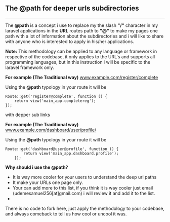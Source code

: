 
**The @path for deeper urls subdirectories**
------------------


----------
The **@path** is a concept i use to replace my the slash **"/"** character in my laravel applications in the **URL** routes path to **"@"** to make my pages one path with a lot of information about the subdirectories and i will like to share with anyone who is interested to apply in his/her applications.

**Note:** This methodology can be applied to any language or framework in respective of the codebase, it only applies to the URL's and supports all programming languages, but in this instruction i will be specific to the laravel framework only.

**For example (The Traditional way)**
www.example.com/register/complete

Using the **@path** typology in your route it will be 

    Route::get('register@complete', function () {
        return view('main_app.completereg');
    });

with depper sub links

**For example (The Traditional way)**
www.example.com/dashboard/user/profile/

Using the **@path** typology in your route it will be

    Route::get('dashboard@user@profile', function () {
            return view('main_app.dashboard.profile');
        });

**Why should i use the @path?**

 - It is way more cooler for your users to understand the deep url paths
 - It make your URLs one page only.
 - Your can add more to this list, if you think it is way cooler just email (udemesamuel256[at]gmail.com)  i will review it and add it to the list. 
 - 
 
There is no code to fork here, just apply the methodology to your codebase, and always comeback to tell us how cool or uncool it was.
